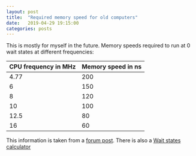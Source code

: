 ```yaml
---
layout: post
title:  "Required memory speed for old computers"
date:   2019-04-29 19:15:00
categories: posts
---
```


This is mostly for myself in the future.
Memory speeds required to run at 0 wait states at different frequencies:

| CPU frequency in MHz | Memory speed in ns |
|----------------------|--------------------|
|         4.77         |         200        |
|            6         |         150        |
|            8         |         120        |
|           10         |         100        |
|         12.5         |          80        |
|           16         |          60        |

This information is taken from a [forum post](https://www.vogons.org/viewtopic.php?f=46&t=58228).
There is also a [Wait states calculator](https://matrix.home.xs4all.nl/calc/waitstates.html)
